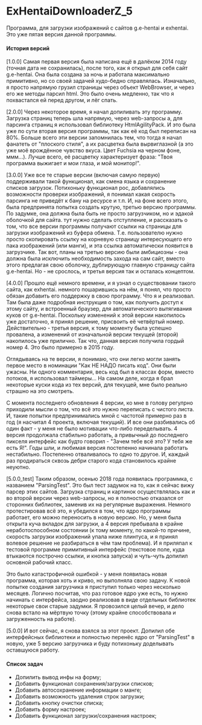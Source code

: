 # ExHentaiDownloaderZ_5
Программа, для загрузки изображений с сайтов g.e-hentai и exhentai.
Это уже пятая версия данной программы.

#### История версий
[1.0.0] Самая первая версия была написана ещё в далёком 2014 году (точная дата не сохранилась), после того, как я открыл 
для себя сайт g.e-hentai. Она была создана за ночь и работала максимально примитивно, но со своей задачей 
худо-бедно справлялась. Изначально, я просто напрямую грузил страницы через объект WebBrowser, и через его же
методы парсил html. Это было очень медленно, так что я похвастался ей перед другом, и лёг спать.

[2.0.0] Через некоторое время, я начал допиливать эту программу. Загрузка страниц теперь шла напрямую, через web-запросы а,
для парсинга страниц я использовал библиотеку HtmlAgilityPack. И это была уже по сути вторая версия программы, так 
как её код был переписан на 80%. Больше всего эти версии запомнилась тем, что тогда я начал фанатеть от "плоского стиля",
а их расцветка была вырвиглазной (а это уже моё врождённое чувство вкуса. Цвет Fuchsia на черном фоне, ммм...). 
Лучше всего, её расцветку характеризует фраза: "Твоя программа выжигает и мои глаза, и мой монитор!".

[3.0.0] Уже все те старые версии (включая самую первую) поддерживали такой функционал, как смена языка и сохранение списков загрузок.
Потихоньку функционал рос, добавлялись возможности проверки изображений, я понимал какая скорость парсинга не
приведёт к бану на ресурсе и т.п. И, на фоне всего этого, была предпринята попытка создать крутую, третью версию программы.
По задумке, она должна была быть не просто загрузчиком, но и эдакой оболочкой для сайта. тут нужно сделать отступление,
и рассказать о том, что все версии программы получают ссылки на страницы для загрузки изображений из буфера обмена. 
Т.е. пользователю нужно просто скопировать ссылку на корневую страницу интересующего его пака изображений (или манги),
и эта ссылка автоматически появится в загрузчике. Так вот, планы на третью версию были амбициозны - она должна была
исключить необходимость захода на сам сайт, вместо этого предлагая свою оболочку, дублирующую главную страницу сайта 
g.e-hentai. Но - не срослось, и третья версия так и осталась концептом.

[4.0.0] Прошло ещё немного времени, и я узнал о существовании такого сайта, как exhentai. немного пошарившись на нём, я понял,
что просто обязан добавить его поддержку в свою программу. Что я и реализовал. Там была даже подробная инструкция о том,
как получить доступ к этому сайту, и встроенный браузер, для автоматического вытягивания куков от g.e-hentai. Поскольку
изменений к этой версии накопилось уже достаточно, я принял решение, присвоить её четвёртый номер. Действительно - третья
версия, к тому моменту была успешно провалена, а изменений от изначальной версии текущей (второй) накопилось уже прилично.
Так что, данная версия получила гордый номер 4. Это было примерно в 2015 году.

Оглядываясь на те версии, я понимаю, что они легко могли занять первое место в номинации "Как НЕ НАДО писать код". 
Они были ужасны. Ни одного комментария, весь код был в классах форм, вместо потоков, я использовал таймеры...
На самом деле, когда я брал некоторые куски кода из тех версий, для текущей, мне было реально страшно на это смотреть.

С момента последнего обновления 4 версии, ко мне в голову регулрно приходили мысли о том, что всё это нужно 
переписать с чистого листа. И, такие попытки предпринимались мной с частотой примерно раз в год (я насчитал 4 проекта,
включая текущий). И все они разбивались об один факт - у меня не было мотивации что-либо переделывать. 4 версия
продолжала стабильно работать, а привычный до последнего пикселя интерфейс как будто говорил - "Зачем тебе всё это? 
У тебя же есть Я!". Годы шли, и любимая версия постепенно начинала работать нестабильно. Постепенно отваливалось то
одно то другое. И, каждый раз продираться сквозь дебри старого кода становилось крайне неуютно.

[5.0.0_test] Таким образом, осенью 2018 года появилась программка, с названием "ParsingTest". Это был тест задумок на то, как я сейчас
вижу парсер этих сайтов. Загрузка страниц и картинок осуществлялась как и во второй версии через web-запросы, но я 
полностью отказался от сторонних библиотек, заменив их на регулярные выражения. Немного протестировав всё это, я 
убедился в том, что ядро программы работает, его можно переносить в новую версию. Но, у меня была открыта куча вкладок
для загрузки, а 4 версия пребывала в крайне неработоспособном состоянии (к тому моменту, по какой-то причине, скорость
загрузки изображений упала ниже плинтуса, и я принял волевое решение не разбираться в чём там проблема). И я приляпал
к тестовой программе примитивный интерфейс (текстовое поле, куда втыкаются построчно ссылки, и кнопка запуска) и чуть-чуть
допилил основной рабочий класс.

Это было катастрофичной ошибкой - у меня появилась новая программа, которая хоть и криво, но выполняла свою задачу. 
К новой попытке создания загрузчика я приступил только через несколько месяцев. Логично посчитав, что раз готовое ядро уже
есть, то нужно начинать с интерфейса, заодно реализовав в виде отдельных библиотек некоторые свои старые задумки. Я 
провозился целый вечер, и дело снова встало на мёртвую точку (этому крайне способствовала и загруженность на работе).

[5.0.0] И вот сейчас, я снова взялся за этот проект. Допилил обе интерфейсных библиотеки и полностью перенёс ядро от "ParsingTest"
в новую, уже 5 версию загрузчика и буду потихоньку доделывать оставшуюся работу.

#### Список задач
+ Допилить вывод инфы на форму;
+ Добавить функционал сохранения/загрузки списков;
+ Добавить автосохранение информации о манге;
+ Добавить возможность удаления строк загрузки;
+ Добавить кнопку очистки списка;
+ Добавить форму настроек;
+ Добавить функционал загрузки/сохранения настроек;
